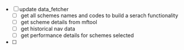 - [ ] update data_fetcher
  - [ ] get all schemes names and codes to build a serach functionality
  - [ ] get scheme details from mftool
  - [ ] get historical nav data
  - [ ] get performance details for schemes selected
- [ ] 